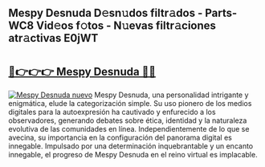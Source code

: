 ## Mespy Desnuda D𝚎sn𝚞dos filtr𝚊dos - Parts-WC8 Vid𝚎os f𝚘tos - N𝚞evas filtr𝚊ciones atr𝚊ctivas E0jWT

# <h2><a href="http://mbdaja.tromn.icu/?c=Mespy+Desnuda">🔗👉👉👉 Mespy Desnuda 🔗🔗</a></h2>

[![Mespy Desnuda nuevo](https://i.imgur.com/pEAQMta.gif)](http://mbdaja.tromn.icu/?c=Mespy+Desnuda)
Mespy Desnuda, una personalidad intrigante y enigmática, elude la categorización simple. Su uso pionero de los medios digitales para la autoexpresión ha cautivado y enfurecido a los observadores, generando debates sobre ética, identidad y la naturaleza evolutiva de las comunidades en línea. Independientemente de lo que se avecina, su importancia en la configuración del panorama digital es innegable. Impulsado por una determinación inquebrantable y un encanto innegable, el progreso de Mespy Desnuda en el reino virtual es implacable.
